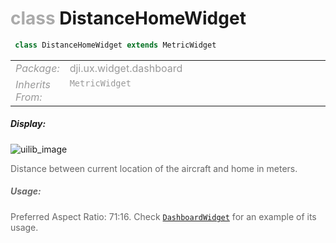 <div class="article"><h1 ><font color="#AAA">class </font>DistanceHomeWidget</h1></div>

~~~java
 class DistanceHomeWidget extends MetricWidget 
~~~

<html><table class="table-supportedby"><tr valign="top"><td width=15%><font color="#999"><i>Package:</i></td><td width=85%><font color="#999">dji.ux.widget.dashboard</td></tr><tr valign="top"><td width=15%><font color="#999"><i>Inherits From:</i></td><td width=85%><font color="#999"><code>MetricWidget</code></td></tr></table></html>



##### Display:

![uilib_image](/assets/DISTANCEHOME.gif)<br style="clear:both" />

<font color="#666">Distance between current location of the aircraft and home in meters.



##### Usage:



<font color="#666">Preferred Aspect Ratio: 71:16. Check <code><a href="/Widgets/DUXDashboardWidget.html#duxdashboardwidget">DashboardWidget</a></code> for an example of its usage.


